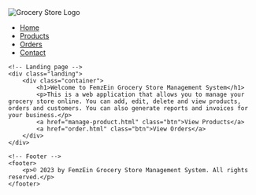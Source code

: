 <!DOCTYPE html>
<html lang="en">
<head>
    <meta charset="UTF-8">
    <meta name="viewport" content="width=device-width, initial-scale=1.0">
    <title>FemzEin Grocery Store Management System</title>
  
</head>
<body>
    <!-- Navigation bar -->
    <nav>
        <div class="logo">
            <img src="logo.png" alt="Grocery Store Logo">
        </div>
        <ul class="menu">
            <li><a href="index.html" class="active">Home</a></li>
            <li><a href="manage-product.html">Products</a></li>
            <li><a href="order.html">Orders</a></li>
            <li><a href="contact.html">Contact</a></li>
        </ul>
    </nav>

    <!-- Landing page -->
    <div class="landing">
        <div class="container">
            <h1>Welcome to FemzEin Grocery Store Management System</h1>
            <p>This is a web application that allows you to manage your grocery store online. You can add, edit, delete and view products, orders and customers. You can also generate reports and invoices for your business.</p>
            <a href="manage-product.html" class="btn">View Products</a>
            <a href="order.html" class="btn">View Orders</a>
        </div>
    </div>

    <!-- Footer -->
    <footer>
        <p>© 2023 by FemzEin Grocery Store Management System. All rights reserved.</p>
    </footer>
</body>
</html>
